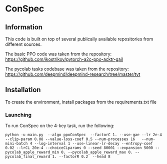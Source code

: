 


# ConSpec

## Information
This code is built on top of several publically available repositories from different sources.

The basic PPO code was taken from the repository: https://github.com/ikostrikov/pytorch-a2c-ppo-acktr-gail

The pycolab tasks codebase was taken from the repository: https://github.com/deepmind/deepmind-research/tree/master/tvt

## Installation
To create the environment, install packages from the requirements.txt file



### Launching

To run ConSpec on the 4-key task, run the following: 


```
python -u main.py  --algo ppoConSpec  --factorC 1. --use-gae --lr 2e-4 --clip-param 0.08 --value-loss-coef 0.5 --num-processes 16   --num-mini-batch 4 --log-interval 1 --use-linear-lr-decay --entropy-coef 0.02 --lrCL 20e-4 --choiceCLparams 0 --seed 80001 --expansion 5000 --pycolab_apple_reward_min 0. --pycolab_apple_reward_max 0. --pycolab_final_reward 1. --factorR 0.2  --head 8
```
